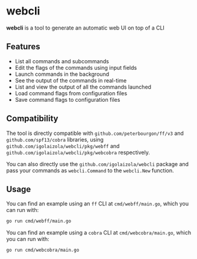 # webcli

**webcli** is a tool to generate an automatic web UI on top of a CLI

## Features

 - List all commands and subcommands
 - Edit the flags of the commands using input fields
 - Launch commands in the background
 - See the output of the commands in real-time
 - List and view the output of all the commands launched
 - Load command flags from configuration files
 - Save command flags to configuration files

## Compatibility

The tool is directly compatible with `github.com/peterbourgon/ff/v3` and `github.com/spf13/cobra` libraries, using `github.com/igolaizola/webcli/pkg/webff` and `github.com/igolaizola/webcli/pkg/webcobra` respectively.

You can also directly use the `github.com/igolaizola/webcli` package and pass your commands as `webcli.Command` to the `webcli.New` function.

## Usage

You can find an example using an `ff` CLI at `cmd/webff/main.go`, which you can run with:

```bash
go run cmd/webff/main.go
```

You can find an example using a `cobra` CLI at `cmd/webcobra/main.go`, which you can run with:

```bash
go run cmd/webcobra/main.go
```
